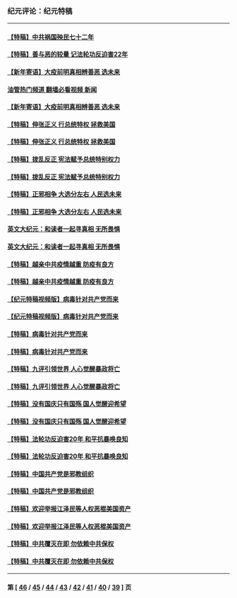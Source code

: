 ### 纪元评论：纪元特稿
---
#### [【特稿】中共祸国殃民七十二年](../../pages/nsc424/n13272607.md?12270330) 
#### [【特稿】善与恶的较量 记法轮功反迫害22年](../../pages/nsc424/n13086597.md?12270330) 
#### [【新年寄语】大疫前明真相辨善恶 选未来](../../pages/nsc424/n12660855.md?12270330) 
#### [油管热门频道 翻墙必看视频 新闻](ok?12270330)
#### [【新年寄语】大疫前明真相辨善恶 选未来](../../pages/nsc424/n12660855.md?12270330) 
#### [【特稿】伸张正义 行总统特权 拯救美国](../../pages/nsc424/n12616806.md?12270330) 
#### [【特稿】伸张正义 行总统特权 拯救美国](../../pages/nsc424/n12616806.md?12270330) 
#### [【特稿】拨乱反正 宪法赋予总统特别权力](../../pages/nsc424/n12598306.md?12270330) 
#### [【特稿】拨乱反正 宪法赋予总统特别权力](../../pages/nsc424/n12598306.md?12270330) 
#### [【特稿】正邪相争 大选分左右 人民选未来](../../pages/nsc424/n12545208.md?12270330) 
#### [【特稿】正邪相争 大选分左右 人民选未来](../../pages/nsc424/n12545208.md?12270330) 
#### [英文大纪元：和读者一起寻真相 无所畏惧](../../pages/nsc424/n12542027.md?12270330) 
#### [英文大纪元：和读者一起寻真相 无所畏惧](../../pages/nsc424/n12542027.md?12270330) 
#### [【特稿】越亲中共疫情越重 防疫有良方](../../pages/nsc424/n12042989.md?12270330) 
#### [【特稿】越亲中共疫情越重 防疫有良方](../../pages/nsc424/n12042989.md?12270330) 
#### [【纪元特稿视频版】病毒针对共产党而来](../../pages/nsc424/n11977328.md?12270330) 
#### [【纪元特稿视频版】病毒针对共产党而来](../../pages/nsc424/n11977328.md?12270330) 
#### [【特稿】病毒针对共产党而来](../../pages/nsc424/n11928818.md?12270330) 
#### [【特稿】病毒针对共产党而来](../../pages/nsc424/n11928818.md?12270330) 
#### [【特稿】九评引领世界 人心觉醒暴政将亡](../../pages/nsc424/n11660496.md?12270330) 
#### [【特稿】九评引领世界 人心觉醒暴政将亡](../../pages/nsc424/n11660496.md?12270330) 
#### [【特稿】没有国庆只有国殇 国人觉醒迎希望](../../pages/nsc424/n11549354.md?12270330) 
#### [【特稿】没有国庆只有国殇 国人觉醒迎希望](../../pages/nsc424/n11549354.md?12270330) 
#### [【特稿】法轮功反迫害20年 和平抗暴唤良知](../../pages/nsc424/n11389135.md?12270330) 
#### [【特稿】法轮功反迫害20年 和平抗暴唤良知](../../pages/nsc424/n11389135.md?12270330) 
#### [【特稿】中国共产党是邪教组织](../../pages/nsc424/n11355551.md?12270330) 
#### [【特稿】中国共产党是邪教组织](../../pages/nsc424/n11355551.md?12270330) 
#### [【特稿】欢迎举报江泽民等人权恶棍美国资产](../../pages/nsc424/n11303040.md?12270330) 
#### [【特稿】欢迎举报江泽民等人权恶棍美国资产](../../pages/nsc424/n11303040.md?12270330) 
#### [【特稿】中共覆灭在即 勿依赖中共保权](../../pages/nsc424/n11278510.md?12270330) 
#### [【特稿】中共覆灭在即 勿依赖中共保权](../../pages/nsc424/n11278510.md?12270330) 

---
#### 第 [ [46](./46.md?12270330) / [45](./45.md?12270330) / [44](./44.md?12270330) / [43](./43.md?12270330) / [42](./42.md?12270330) / [41](./41.md?12270330) / [40](./40.md?12270330) / [39](./39.md?12270330) ] 页

